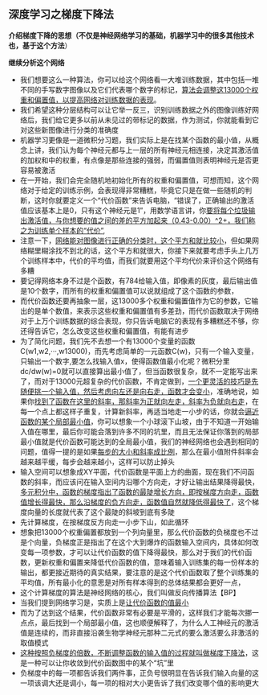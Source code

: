 ## 深度学习之梯度下降法

**介绍梯度下降的思想（不仅是神经网络学习的基础，机器学习中的很多其他技术也，基于这个方法**）

**继续分析这个网络**

- 我们想要这么一种算法，你可以给这个网络看一大堆训练数据，其中包括一堆不同的手写数字图像以及它们代表哪个数字的标记，<u>算法会调整这13000个权重和偏置值，以提高网络对训练数据的表现</u>。
- 我们希望这种分层结构可以让它举一反三，识别训练数据之外的图像训练好网络后，我们给它更多以前从未见过的带标记的数据，作为测试，你就能看到它对这些新图像进行分类的准确度
- 机器学习更像是一道微积分习题，我们实际上是在找某个函数的最小值，从概念上讲，我们认为每个神经元都与上一层的所有神经元相连接，决定其激活值的加权和中的权重，有点像是那些连接的强弱，而偏置值则表明神经元是否更容易被激活
- 在一开始，我们会完全随机地初始化所有的权重和偏置值，可想而知，这个网络对于给定的训练示例，会表现得非常糟糕，毕竟它只是在做一些随机的判断，这时你就要定义一个“代价函数”来告诉电脑，“错误了，正确输出的激活值应该基本上是0，只有这个神经元是1”，用数学语言讲，你<u>要将每个垃圾输出激活值，与你想要的值之间的差的平方加起来（0.43-0.00）^2+，我们称之为训练单个样本的“代价”</u>,
- 注意一下，<u>网络能对图像进行正确的分类时，这个平方和就比较小</u>，但如果网络糊里糊涂找不到北的话，这个平方和就很大，你接下来就要考虑手头上几万个训练样本中，代价的平均值，而我们就要用这个平均代价来评价这个网络有多糟
- 要记得网络本身不过是个函数，有784给输入值，即像素的灰度，最后输出值是10个数字，而所有的权重和偏置值可以说就组成了这个函数的参数，
- 而代价函数还要再抽象一层，这13000多个权重和偏置值作为它的参数，它输出的是单个数值，来表示这些权重和偏置值有多差劲，而代价函数取决于网络对于上万个训练数据的综合表现，你只告诉电脑它的表现有多糟糕还不够，你还得告诉它，怎么改变这些权重和偏置值，有能有进步
- 为了简化问题，我们先不去想一个有13000个变量的函数C(w1,w2,···,w13000)，而先考虑简单的一元函数C(w)，只有一个输入变量，只输出一个数字,要怎么找输入值x，使得函数值最小化呢？微积分里dc/dw(w)=0就可以直接算出最小值了，但当函数很复杂，就不一定能写出来了，而对于13000元超复杂的代价函数，不肯定做到，<u>一个更灵活的技巧是先随便挑一个输入值，然后考虑向左还是向右走，函数才会变小</u>，准确地说，如果你<u>找到了函数在这里的斜率，那斜率为正就向左走，斜率为负就向右走</u>，在每一个点上都这样子重复，计算新斜率，再适当地走一小步的话，你就会<u>逼近函数的某个局部最小值</u>，你可以想象一个小球滚下山坡，由于不知道一开始输入值在哪里，最后你可能会落到许多不同的坑里，而且无法保证你落到的局部最小值就是代价函数可能达到的全局最小值，我们的神经网络也会遇到相同的问题，值得一提的是如果<u>每步的大小和斜率成比例</u>，那么在最小值附件斜率会越来越平缓，每步会越来越小，这样可以防止掉头
- 输入空间可以想象成XY平面，代价函数是平面上方的曲面，现在我们不问函数的斜率，而应该问在输入空间内沿哪个方向走，才好让输出结果降得最快，<u>多元积分中，函数的梯度指出了函数的最陡增长方向，即按梯度方向走，函数值增长得最快，那么沿梯度的负方向走，函数值自然就降低得最快了</u>，这个梯度向量的长度就代表了这个最陡的斜坡到底有多陡
- 先计算梯度，在按梯度反方向走一小步下山，如此循环
- 想象把13000个权重偏置都放到一个列向量里，那么代价函数的负梯度也不过是个向量，负梯度正是指出了在这个大到爆炸的函数输入空间内，具体如何改变每一项参数，才可以让代价函数的值下降得最快，那么对于我们的代价函数，更新权重和偏置来降低代价函数的值，意味着输入训练集的每一份样本的输出，都更接近期待的真实结果，要注意的是这个代价函数取了整个训练集的平均值，所有最小化的意思是对所有样本得到的总体结果都会更好一点，
- 这个计算梯度的算法是神经网络的核心，我们叫做反向传播算法【BP】
- 当我们提到网络学习是，实质上是<u>让代价函数的值最小</u>
- 而为了达到这个结果，代价函数非常有必要是平滑的，这样我们才能每次挪一点点，最后找到一个局部最小值，这也顺便解释了，为什么人工神经元的激活值是连续的，而非直接沿袭生物学神经元那种二元式的要么激活要么非激活的取值模式
- <u>这种按照负梯度的倍数，不断调整函数的输入值的过程就叫做梯度下降法</u>，这是一种可以让你收敛到代价函数图中的某个“坑”里
- 负梯度中的每一项都告诉我们两件事，正负号很明显在告诉我们输入向量的这一项该调大还是调小，每一项的相对大小更告诉了我们改变哪个值的影响更大